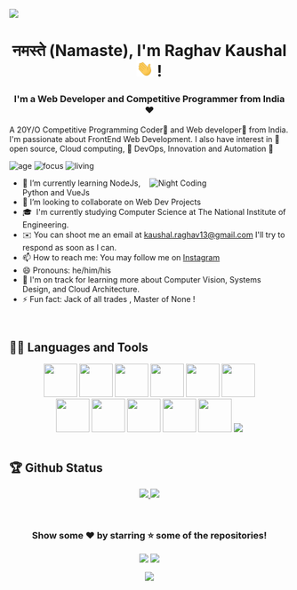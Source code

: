 ![](../RaghavKaushal03/assets/header_.png)

<h1 align="center"> नमस्ते (Namaste), I'm Raghav Kaushal <img src="https://raw.githubusercontent.com/ABSphreak/ABSphreak/master/gifs/Hi.gif" width="30px"> ! </h1>


<h3 align="center">I'm a Web Developer and Competitive Programmer from India ❤</h3>
  
A 20Y/O Competitive Programming Coder🌈 and Web developer🎯 from India. I'm passionate about FrontEnd Web Development. I also have interest in 📜 open source, Cloud computing, 🚀 DevOps, Innovation and Automation :robot: 


![age](https://img.shields.io/badge/age-20-blue)
![focus](https://img.shields.io/badge/focus-FrontEnd-brightgreen)
![living](https://img.shields.io/badge/living-Mysore|Agra-3c9)

<img width="50%" align="right" alt="Night Coding" src="../RaghavKaushal03/assets/Night-Coding.gif" />

- 🌱 I’m currently learning NodeJs, Python and VueJs
- 👯 I’m looking to collaborate on Web Dev Projects
- 🎓 &nbsp;I'm currently studying Computer Science at The National Institute of Engineering.
- ✉️  You can shoot me an email at kaushal.raghav13@gmail.com I'll try to respond as soon as I can.
- 📫 How to reach me: You may follow me on [Instagram](https://www.instagram.com/raghav._.kaushal) 
- 😄 Pronouns: he/him/his
- 🌱  I'm on track for learning more about Computer Vision, Systems Design, and Cloud Architecture.
- ⚡ Fun fact: Jack of all trades , Master of None ! 
<br />


## 👨‍💻 Languages and Tools

<div align="center">
  
<img src="../RaghavKaushal03/assets/logos/c++.png" height="60" width="60">
<img src="../RaghavKaushal03/assets/logos/python.png" height="60" width="60">
<img src="../RaghavKaushal03/assets/logos/JS.png" height="60" width="60">
<img src="../RaghavKaushal03/assets/logos/node.jpeg" height="60" width="60">
<img src="../RaghavKaushal03/assets/logos/css.png" height="60" width="60">
<img src="../RaghavKaushal03/assets/logos/html.png" height="60" width="60">

<br>

<img src="../RaghavKaushal03/assets/logos/icons8-vue-js-48.png" height="60" width="60"/>
<img src="../RaghavKaushal03/assets/logos/sql.png" height="60" width="60">
<img src="../RaghavKaushal03/assets/logos/git.png" height="60" width="60">
<img src="../RaghavKaushal03/assets/logos/vs.png" height="60" width="60">
<img src="../RaghavKaushal03/assets/logos/bootstrap.png" height="60" width="60">
<img height="60" src="../RaghavKaushal03/assets/logos/icons8-firebase-48.png">

</div>

<br >

## 🏆 Github Status

<!-- <img  src="https://github-readme-stats.vercel.app/api?username=RaghavKaushal03&show_icons=true&hide_border=true&theme=dark" width="45%" align="right" >

<img  src="https://github-readme-streak-stats.herokuapp.com/?user=RaghavKaushal03&theme=dark" width="45%" > -->
<p align="center">
<a href="https://github.com/RaghavKaushal03">
  <img height="180em" src="https://github-readme-stats-eight-theta.vercel.app/api?username=RaghavKaushal03&show_icons=true&theme=algolia&include_all_commits=true&count_private=true"/>
  <img height="180em" src="https://github-readme-stats-eight-theta.vercel.app/api/top-langs/?username=RaghavKaushal03&layout=compact&langs_count=8&theme=algolia"/>
</a>
</p>

<br>

<div align="center">


### Show some ❤️ by starring ⭐ some of the repositories!


[<img src="https://img.shields.io/badge/linkedin-%230077B5.svg?&style=for-the-badge&logo=linkedin&logoColor=white">](https://www.linkedin.com/in/raghav-kaushal-2a559918b/)
[<img src="https://img.shields.io/badge/instagram-%23E4405F.svg?&style=for-the-badge&logo=instagram&logoColor=white">](https://www.instagram.com/raghav._.kaushal/?hl=en)
<!-- [<img src="https://img.shields.io/badge/facebook-%231877F2.svg?&style=for-the-badge&logo=facebook&logoColor=white">](https://www.facebook.com/raghav/) -->

<!-- [<img src="https://img.shields.io/badge/Portfolio-%23000000.svg?&style=for-the-badge">](https://subhampreet-mohanty-6cdeb.web.app/)
 -->

<a href="https://devpost.com/kaushal-raghav13?ref_content=user-portfolio&ref_feature=portfolio&ref_medium=global-nav"><img height="50" src="https://d2fltix0v2e0sb.cloudfront.net/dev-badge.svg"></a>

</div>

